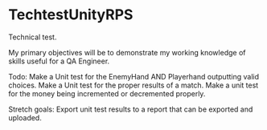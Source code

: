 # TechtestUnityRPS
 Technical test.

My primary objectives will be to demonstrate my working knowledge of skills useful for
a QA Engineer.

Todo:
Make a Unit test for the EnemyHand AND Playerhand outputting valid choices.
Make a Unit test for the proper results of a match.
Make a unit test for the money being incremented or decremented properly.


Stretch goals:
Export unit test results to a report that can be exported and uploaded.
